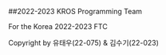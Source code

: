 ##2022-2023 KROS Programming Team

For the Korea 2022-2023 FTC

Copyright by 유태우(22-075) & 김수기(22-023)
